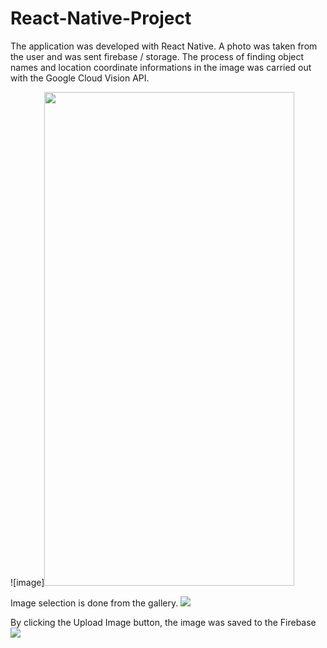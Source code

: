 # React-Native-Project
The application was developed with React Native. A photo was taken from the user and was sent firebase / storage. The process of finding object names and location coordinate informations in the image was carried out with the Google Cloud Vision API.

![image]<img src=https://user-images.githubusercontent.com/46785635/186418629-07d1bc3e-56a3-426e-b925-cd70e9d924f5.png width="400" height="790">


Image selection is done from the gallery.
![](https://user-images.githubusercontent.com/46785635/186419456-b66418b1-7b5f-4351-8e31-f6d506322dcb.png)


By clicking the Upload Image button, the image was saved to the Firebase
![](https://user-images.githubusercontent.com/46785635/186419619-eb975fe1-4eeb-4b7b-88a1-3643b66b6b54.png)
